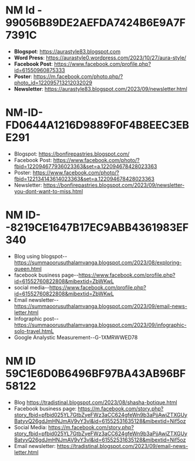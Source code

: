 # NM Id - 99056B89DE2AEFDA7424B6E9A7F7391C
- __Blogspot__: https://aurastyle83.blogspot.com
- __Word Press__: https://aurastyle0.wordpress.com/2023/10/27/aura-style/
- __Facebook Post__: https://www.facebook.com/profile.php?id=61550960875333
- __Poster__: https://m.facebook.com/photo.php/?photo_id=122095713212032029
- __Newsletter__: https://aurastyle83.blogspot.com/2023/09/newsletter.html

# NM-ID-FD0644A1216D9889F0F4B8EEC3EBE291

+ Blogspot:      https://bonfirepastries.blogspot.com/
+ Facebook Post: https://www.facebook.com/photo/?fbid=122094677936023363&set=a.122094678428023363
+ Poster:        https://www.facebook.com/photo/?fbid=122134143614023363&set=a.122094678428023363
+ Newsletter:    https://bonfirepastries.blogspot.com/2023/09/newsletter-you-dont-want-to-miss.html

# NM ID--8219CE1647B17EC9ABB4361983EF340

+ Blog using blogspot--https://summaoorusuthalamvanga.blogspot.com/2023/08/exploring-queen.html
+ facebook business page--https://www.facebook.com/profile.php?id=61552760822808&mibextid=ZbWKwL
+ social media--https://www.facebook.com/profile.php?id=61552760822808&mibextid=ZbWKwL
+ Email newsletter--https://summaoorusuthalamvanga.blogspot.com/2023/09/email-news-letter.html
+ Infographic post--https://summaoorusuthalamvanga.blogspot.com/2023/09/infographic-solo-travel.htmL
+ Google Analystic Measurement--G-1XMRWWED78


# __NM ID__ 59C1E6D0B6496BF97BA43AB96BF58122

+ Blog https://tradistinal.blogspot.com/2023/08/shasha-botique.html
+ Facebook business page:  https://m.facebook.com/story.php?story_fbid=pfbid025YL7GtbZyeFWz3aCC624gfeWn9b3aPjjAwjZTXGUyBatyvQ26gdJmHNJmAV9vY3vl&id=61552531635128&mibextid=Nif5oz
+ Social Media: https://m.facebook.com/story.php?story_fbid=pfbid025YL7GtbZyeFWz3aCC624gfeWn9b3aPjjAwjZTXGUyBatyvQ26gdJmHNJmAV9vY3vl&id=61552531635128&mibextid=Nif5oz
+ Email newsletter: https://tradistinal.blogspot.com/2023/09/email-news-letter.html

